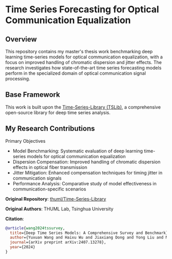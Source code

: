 # Time Series Forecasting for Optical Communication Equalization

## Overview
This repository contains my master's thesis work benchmarking deep learning time-series models for optical communication equalization, with a focus on improved handling of chromatic dispersion and jitter effects. The research investigates how state-of-the-art time series forecasting models perform in the specialized domain of optical communication signal processing.

## Base Framework
This work is built upon the [Time-Series-Library (TSLib)](https://github.com/thuml/Time-Series-Library), a comprehensive open-source library for deep time series analysis.

## My Research Contributions
 Primary Objectives

- Model Benchmarking: Systematic evaluation of deep learning time-series models for optical communication equalization
- Dispersion Compensation: Improved handling of chromatic dispersion effects in optical fiber transmission
- Jitter Mitigation: Enhanced compensation techniques for timing jitter in communication signals
- Performance Analysis: Comparative study of model effectiveness in communication-specific scenarios

**Original Repository**: [thuml/Time-Series-Library](https://github.com/thuml/Time-Series-Library)

**Original Authors**: THUML Lab, Tsinghua University

**Citation**:
```bibtex
@article{wang2024tssurvey,
  title={Deep Time Series Models: A Comprehensive Survey and Benchmark},
  author={Yuxuan Wang and Haixu Wu and Jiaxiang Dong and Yong Liu and Mingsheng Long and Jianmin Wang},
  journal={arXiv preprint arXiv:2407.13278},
  year={2024}
}
